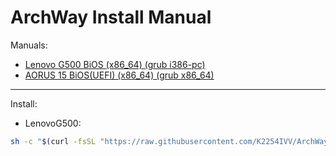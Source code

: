 # ArchWay Install Manual
Manuals:
 - [Lenovo G500 BiOS (x86_64) (grub i386-pc)](/guides/lg500.md)
 - [AORUS 15 BiOS(UEFI) (x86_64) (grub x86_64)](/guides/aorus15.md)

---

Install:
 - LenovoG500:
```bash
sh -c "$(curl -fsSL "https://raw.githubusercontent.com/K2254IVV/ArchWay-manual/refs/heads/main/script/lg500/part0.sh")"
```

